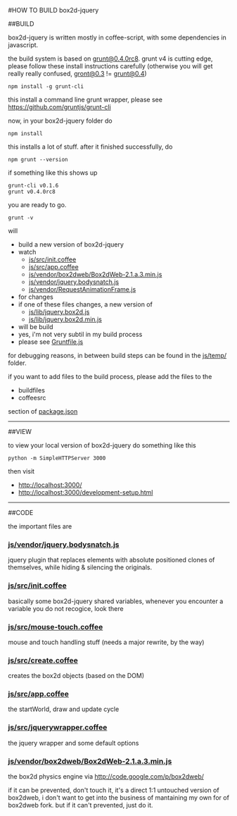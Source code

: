 #HOW TO BUILD box2d-jquery

##BUILD

box2d-jquery is written mostly in coffee-script, with some dependencies in javascript.

the build system is based on grunt@0.4.0rc8. grunt v4 is cutting edge, please follow these install instructions carefully (otherwise you will get really really confused, gront@0.3 != grunt@0.4)

    npm install -g grunt-cli

this install a command line grunt wrapper, please see <https://github.com/gruntjs/grunt-cli>

now, in your box2d-jquery folder do

    npm install

this installs a lot of stuff. after it finished successfully, do 

    npm grunt --version 

if something like this shows up

    grunt-cli v0.1.6
    grunt v0.4.0rc8

you are ready to go.

    grunt -v

will

  * build a new version of box2d-jquery
  * watch
    * [js/src/init.coffee](js/src/init.coffee)
    * [js/src/app.coffee](js/src/app.coffee)
    * [js/vendor/box2dweb/Box2dWeb-2.1.a.3.min.js](js/vendor/box2dweb/Box2dWeb-2.1.a.3.min.js)
    * [js/vendor/jquery.bodysnatch.js](js/vendor/jquery.bodysnatch.js)
    * [js/vendor/RequestAnimationFrame.js](js/vendor/RequestAnimationFrame.js)
  * for changes
  * if one of these files changes, a new version of
    * [js/lib/jquery.box2d.js](js/lib/jquery.box2d.js)
    * [js/lib/jquery.box2d.min.js](js/lib/jquery.box2d.min.js)
  * will be build
  * yes, i'm not very subtil in my build process
  * please see [Gruntfile.js](Gruntfile.js)

for debugging reasons, in between build steps can be found in the [js/temp/](js/temp/) folder.

if you want to add files to the build process, please add the files to the
 
  * buildfiles
  * coffeesrc

section of [package.json](package.json)

------------------------------

##VIEW

to view your local version of box2d-jquery do something like this

    python -m SimpleHTTPServer 3000

then visit 

 * [http://localhost:3000/](http://localhost:3000/)
 * [http://localhost:3000/development-setup.html](http://localhost:3000/development-setup.html)


------------------------------

##CODE

the important files are



### [js/vendor/jquery.bodysnatch.js](js/vendor/jquery.bodysnatch.js)
jquery plugin that replaces elements with absolute positioned clones of themselves, while hiding & silencing the originals.


### [js/src/init.coffee](js/src/init.coffee)
basically some box2d-jquery shared variables, whenever you encounter a variable you do not recogice, look there

### [js/src/mouse-touch.coffee](js/src/mouse-touch.coffee)
mouse and touch handling stuff (needs a major rewrite, by the way)


### [js/src/create.coffee](js/src/create.coffee)
creates the box2d objects (based on the DOM)


### [js/src/app.coffee](js/src/app.coffee)
the startWorld, draw and update cycle

### [js/src/jquerywrapper.coffee](js/src/jquerywrapper.coffee)
the jquery wrapper and some default options


### [js/vendor/box2dweb/Box2dWeb-2.1.a.3.min.js](js/vendor/box2dweb/Box2dWeb-2.1.a.3.min.js)
the box2d physics engine via <http://code.google.com/p/box2dweb/>

if it can be prevented, don't touch it, it's a direct 1:1 untouched version of box2dweb, i don't want to get into the business of mantaining my own for of box2dweb fork. but if it can't prevented, just do it.







